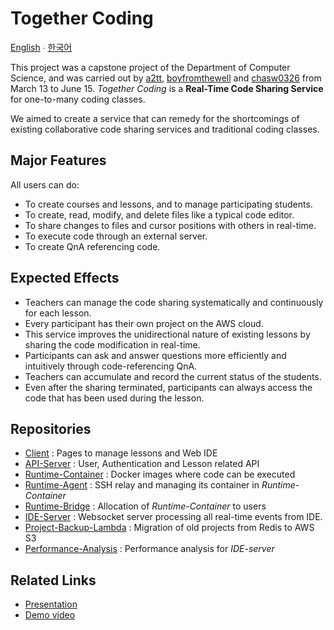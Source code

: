 # Together Coding

[English](#together-coding) ∙ [한국어](/profile/README.md)

This project was a capstone project of the Department of Computer Science, and was carried out by [a2tt](https://github.com/a2tt), [boyfromthewell](https://github.com/boyfromthewell) and [chasw0326](https://github.com/chasw0326) from March 13 to June 15. *Together Coding* is a **Real-Time Code Sharing Service** for one-to-many coding classes.

We aimed to create a service that can remedy for the shortcomings of existing collaborative code sharing services and traditional coding classes.

## Major Features

All users can do:

- To create courses and lessons, and to manage participating students.
- To create, read, modify, and delete files like a typical code editor.
- To share changes to files and cursor positions with others in real-time.
- To execute code through an external server.
- To create QnA referencing code.

## Expected Effects

- Teachers can manage the code sharing systematically and continuously for each lesson.
- Every participant has their own project on the AWS cloud.
- This service improves the unidirectional nature of existing lessons by sharing the code modification in real-time.
- Participants can ask and answer questions more efficiently and intuitively through code-referencing QnA.
- Teachers can accumulate and record the current status of the students.
- Even after the sharing terminated, participants can always access the code that has been used during the lesson.

## Repositories

- [Client](https://github.com/Together-Coding/Client) : Pages to manage lessons and Web IDE
- [API-Server](https://github.com/Together-Coding/API-Server) : User, Authentication and Lesson related API
- [Runtime-Container](https://github.com/Together-Coding/Runtime-Container) : Docker images where code can be executed
- [Runtime-Agent](https://github.com/Together-Coding/Runtime-Agent) : SSH relay and managing its container in *Runtime-Container*
- [Runtime-Bridge](https://github.com/Together-Coding/Runtime-Bridge) : Allocation of *Runtime-Container* to users
- [IDE-Server](https://github.com/Together-Coding/IDE-Server) : Websocket server processing all real-time events from IDE.
- [Project-Backup-Lambda](https://github.com/Together-Coding/Project-Backup-Lambda) : Migration of old projects from Redis to AWS S3
- [Performance-Analysis](https://github.com/Together-Coding/Performance-Analysis) : Performance analysis for *IDE-server*

## Related Links

- [Presentation](https://bit.ly/3zN9h7b)
- [Demo video](https://youtu.be/OmvaW_u2occ)
